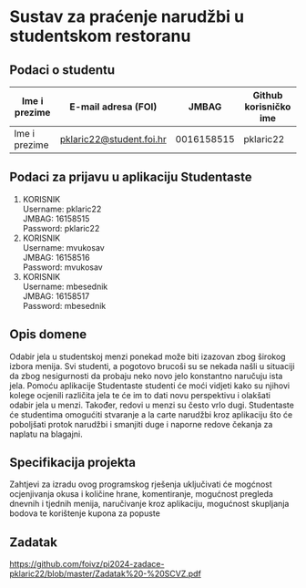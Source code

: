 
# Sustav za praćenje narudžbi u studentskom restoranu

## Podaci o studentu

Ime i prezime | E-mail adresa (FOI) | JMBAG | Github korisničko ime
------------  | ------------------- | ----- | ---------------------
Ime i prezime | pklaric22@student.foi.hr | 0016158515 | pklaric22

## Podaci za prijavu u aplikaciju Studentaste
1. KORISNIK  
   Username: pklaric22  
   JMBAG: 16158515  
   Password: pklaric22  
2. KORISNIK  
   Username: mvukosav  
   JMBAG: 16158516  
   Password: mvukosav  
3. KORISNIK  
   Username: mbesednik  
   JMBAG: 16158517  
   Password: mbesednik  


## Opis domene
Odabir jela u studentskoj menzi ponekad može biti izazovan zbog širokog izbora menija. Svi studenti, a pogotovo brucoši su se nekada našli u situaciji da zbog nesigurnosti da probaju neko novo jelo konstantno naručuju ista jela. Pomoću aplikacije Studentaste studenti će moći vidjeti kako su njihovi kolege ocjenili različita jela te će im to dati novu perspektivu i olakšati odabir jela u menzi. Također, redovi u menzi su često vrlo dugi. Studentaste će studentima omogućiti stvaranje a la carte narudžbi kroz aplikaciju što će poboljšati protok narudžbi i smanjiti duge i naporne redove čekanja za naplatu na blagajni.

## Specifikacija projekta
Zahtjevi za izradu ovog programskog rješenja uključivati će mogćnost ocjenjivanja okusa i količine hrane, komentiranje, mogućnost pregleda dnevnih i tjednih menija, naručivanje kroz aplikaciju, mogućnost skupljanja bodova te korištenje kupona za popuste

## Zadatak
https://github.com/foivz/pi2024-zadace-pklaric22/blob/master/Zadatak%20-%20SCVZ.pdf
